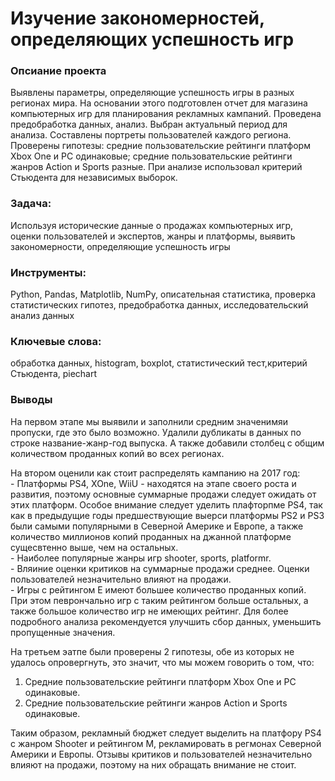 # Изучение закономерностей, определяющих успешность игр

### Опсиание проекта 
Выявлены параметры, определяющие успешность игры в разных регионах мира. На основании этого подготовлен отчет для магазина компьютерных игр для планирования рекламных кампаний. Проведена предобработка данных, анализ. Выбран актуальный период для анализа. Составлены портреты пользователей каждого региона. Проверены гипотезы: средние пользовательские рейтинги платформ Xbox One и PC одинаковые; средние пользовательские рейтинги жанров Action и Sports разные. При анализе использовал критерий Стьюдента для независимых выборок.

### Задача: 
Используя исторические данные о продажах компьютерных игр, оценки пользователей и экспертов, жанры и платформы, выявить закономерности, определяющие успешность игры 

### Инструменты: 
Python, Pandas, Matplotlib, NumPy, описательная статистика, проверка статистических гипотез, предобработка данных, исследовательский анализ данных

### Ключевые слова: 
обработка данных, histogram, boxplot, статистический тест,критерий Стьюдента, piechart

### Выводы
На первом этапе мы выявили и заполнили средним значенимяи пропуски, где это было возможно. Удалили дубликаты в данных по строке название-жанр-год выпуска. А также добавили столбец с общим количеством проданных копий во всех регионах.

На втором оценили как стоит распределять кампанию на 2017 год:
<br> - Платформы PS4, XOne, WiiU - находятся на этaпе своего роста и развития, поэтому основные суммарные продажи следует ожидать от этих платформ. Особое внимание следует уделить плафторпме PS4, так как в предыдущие годы предшествующие выерси платформы PS2 и PS3 были самыми популярными в Северной Америке и Европе, а также количество миллионов копий проданных на джанной платформе сущесвтенно выше, чем на остальных.
<br> - Наиболее популярные жанры игр shooter, sports, platformr.
<br> - Вляиние оценки критиков на суммарные продажи среднее. Оценки пользователей незначительно влияют на продажи.
<br> - Игры с рейтингом Е имеют большее количество проданных копий. При этом певрончально игр с таким рейтингом больше остальных, а также большое количество игр не имеющих рейтинг. Для более подробного анализа рекомендуется улучшить сбор данных, уменьшить пропущенные значения.

На третьем эатпе были проверены 2 гипотезы, обе из которых не удалось опровергнуть, это значит, что мы можем говорить о том, что:
1. Средние пользовательские рейтинги платформ Xbox One и PC одинаковые.
2. Средние пользовательские рейтинги жанров Action и Sports одинаковые.

Таким образом, рекламный бюджет следует выделить на платфору PS4 c жанром Shooter и рейтингом М, рекламировать в регмонах Северной Америки и Европы. Отзывы критиков и пользователей незначительно влияют на продажи, поэтому на них обращать внимание не стоит.
